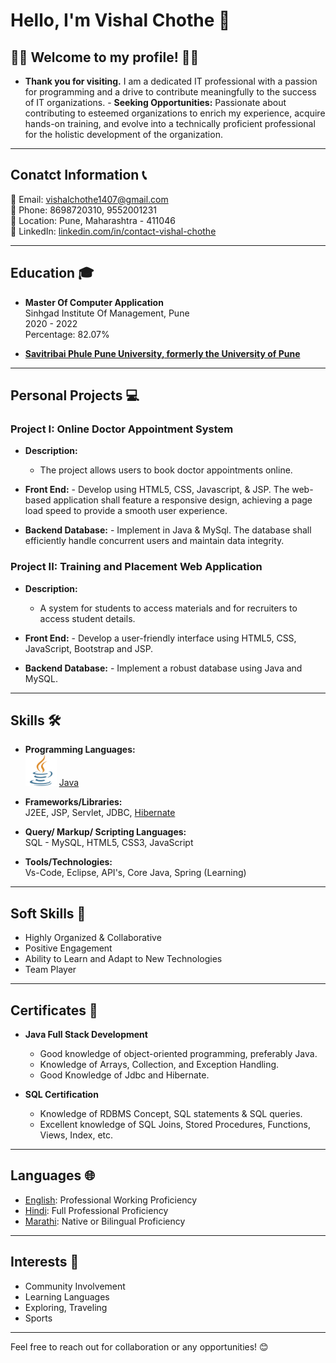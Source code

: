 
# Hello, I'm Vishal Chothe 👋

 ## 👨‍💻 **Welcome to my profile!** 🌟😀 

  - **Thank you for visiting.** I am a dedicated IT professional with a passion for programming and a drive to contribute meaningfully to the success of IT organizations. - **Seeking Opportunities:** Passionate about contributing to esteemed organizations to enrich my experience, acquire hands-on  training, and evolve into a technically proficient professional for the holistic development of the organization.

---

## Conatct Information 📞

📧 Email: [vishalchothe1407@gmail.com](https://mail.google.com/mail/u/0/#inbox?compose=new)  
📱 Phone: 8698720310, 9552001231  
📍 Location: Pune, Maharashtra - 411046  
🔗 LinkedIn: [linkedin.com/in/contact-vishal-chothe](https://linkedin.com/in/contact-vishal-chothe)

---

## Education 🎓

- **Master Of Computer Application**  
  Sinhgad Institute Of Management, Pune  
  2020 - 2022  
  Percentage: 82.07%

- **[Savitribai Phule Pune University, formerly the University of Pune](http://www.unipune.ac.in/)**

---

## Personal Projects 💻

### Project I: Online Doctor Appointment System

- **Description:**  
  - The project allows users to book doctor appointments online.

- **Front End:** - Develop using HTML5, CSS, Javascript, & JSP. The web-based application shall feature a responsive design, achieving a page load speed to provide a smooth user experience.

- **Backend Database:** - Implement in Java & MySql. The database shall efficiently handle concurrent users and maintain data integrity.

### Project II: Training and Placement Web Application

- **Description:**  
  - A system for students to access materials and for recruiters to access student details.

- **Front End:** - Develop a user-friendly interface using HTML5, CSS, JavaScript, Bootstrap and JSP.

- **Backend Database:** - Implement a robust database using Java and MySQL.

---

## Skills 🛠️

- **Programming Languages:**  
  <img src="java_logo.png" alt="java image?" width="50" height="50"> [Java](https://dev.java/learn/getting-started/)

- **Frameworks/Libraries:**  
  J2EE, JSP, Servlet, JDBC, [Hibernate](https://hibernate.org/orm/)

- **Query/ Markup/ Scripting Languages:**  
  SQL - MySQL, HTML5, CSS3, JavaScript

- **Tools/Technologies:**  
  Vs-Code, Eclipse, API's, Core Java, Spring (Learning)

---

## Soft Skills 🤝

- Highly Organized & Collaborative
- Positive Engagement
- Ability to Learn and Adapt to New Technologies
- Team Player

---

## Certificates 📜

- **Java Full Stack Development**  
  - Good knowledge of object-oriented programming, preferably Java.  
  - Knowledge of Arrays, Collection, and Exception Handling.
  - Good Knowledge of Jdbc and Hibernate.

- **SQL Certification**  
  - Knowledge of RDBMS Concept, SQL statements & SQL queries.  
  - Excellent knowledge of SQL Joins, Stored Procedures, Functions, Views, Index, etc.

---

## Languages 🌐

- [English](https://en.wikipedia.org/wiki/English_language): Professional Working Proficiency
- [Hindi](https://hi.wikipedia.org/wiki/%E0%A4%B9%E0%A4%BF%E0%A4%A8%E0%A5%8D%E0%A4%A6%E0%A5%80): Full Professional Proficiency
- [Marathi](https://mr.wikipedia.org/wiki/%E0%A4%AE%E0%A4%B0%E0%A4%BE%E0%A4%A0%E0%A5%80_%E0%A4%AD%E0%A4%BE%E0%A4%B7%E0%A4%BE): Native or Bilingual Proficiency

---

## Interests 🌟

- Community Involvement
- Learning Languages
- Exploring, Traveling
- Sports

---

Feel free to reach out for collaboration or any opportunities! 😊

